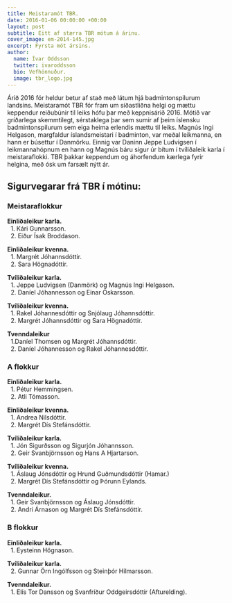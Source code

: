 ```yaml
---
title: Meistaramót TBR.
date: 2016-01-06 00:00:00 +00:00
layout: post
subtitle: Eitt af stærra TBR mótum á árinu.
cover_image: em-2014-145.jpg
excerpt: Fyrsta mót ársins.
author:
  name: Ívar Oddsson
  twitter: ivaroddsson
  bio: Vefhönnuður.
  image: tbr_logo.jpg
---
```


Árið 2016 fór heldur betur af stað með látum hjá badmintonspilurum landsins. Meistaramót TBR fór fram um síðastliðna helgi og mættu keppendur reiðubúnir til leiks hófu þar með keppnisárið 2016. Mótið var gríðarlega skemmtilegt, sérstaklega þar sem sumir af þeim íslensku badmintonspilurum sem eiga heima erlendis mættu til leiks. Magnús Ingi Helgason, margfaldur íslandsmeistari í badminton, var meðal leikmanna, en hann er búsettur í Danmörku. Einnig var Daninn Jeppe Ludvigsen í leikmannahópnum en hann og Magnús báru sigur úr bítum í tvíliðaleik karla í meistaraflokki. TBR þakkar keppendum og áhorfendum kærlega fyrir helgina, með ósk um farsælt nýtt ár.

## <i class="fa fa-trophy"></i> Sigurvegarar frá TBR í mótinu:

### Meistaraflokkur   
**Einliðaleikur karla.**  
&nbsp;&nbsp;1. Kári Gunnarsson.  
&nbsp;&nbsp;2. Eiður Ísak Broddason.  

**Einliðaleikur kvenna.**  
&nbsp;&nbsp;1. Margrét Jóhannsdóttir.  
&nbsp;&nbsp;2. Sara Högnadóttir.

**Tvíliðaleikur karla.**  
&nbsp;&nbsp;1. Jeppe Ludvigsen (Danmörk) og Magnús Ingi Helgason.  
&nbsp;&nbsp;2. Daníel Jóhannesson og Einar Óskarsson.  

**Tvíliðaleikur kvenna.**  
&nbsp;&nbsp;1. Rakel Jóhannesdóttir og Snjólaug Jóhannsdóttir.    
&nbsp;&nbsp;2. Margrét Jóhannsdóttir og Sara Högnadóttir.

**Tvenndaleikur**  
&nbsp;&nbsp;1.Daníel Thomsen og Margrét Jóhannsdóttir.  
&nbsp;&nbsp;2. Daníel Jóhannesson og Rakel Jóhannesdóttir.  

### A flokkur
**Einliðaleikur karla.**  
&nbsp;&nbsp;1. Pétur Hemmingsen.  
&nbsp;&nbsp;2. Atli Tómasson.

**Einliðaleikur kvenna.**  
&nbsp;&nbsp;1. Andrea Nilsdóttir.  
&nbsp;&nbsp;2. Margrét Dís Stefánsdóttir.

**Tvíliðaleikur karla.**  
&nbsp;&nbsp;1. Jón Sigurðsson og Sigurjón Jóhannsson.  
&nbsp;&nbsp;2. Geir Svanbjörnsson og Hans A Hjartarson.  

**Tvíliðaleikur kvenna.**  
&nbsp;&nbsp;1. Áslaug Jónsdóttir og Hrund Guðmundsdóttir (Hamar.)  
&nbsp;&nbsp;2. Margrét Dís Stefánsdóttir og Þórunn Eylands.  

**Tvenndaleikur.**  
&nbsp;&nbsp;1. Geir Svanbjörnsson og Áslaug Jónsdóttir.  
&nbsp;&nbsp;2. Andri Árnason og Margrét Dís Stefánsdóttir.  

### B flokkur
**Einliðaleikur karla.**  
&nbsp;&nbsp;1. Eysteinn Högnason.  

**Tvíliðaleikur karla.**  
&nbsp;&nbsp;2. Gunnar Örn Ingólfsson og Steinþór Hilmarsson.  

**Tvenndaleikur.**  
&nbsp;&nbsp;1. Elís Tor Dansson og Svanfríður Oddgeirsdóttir (Afturelding).  
